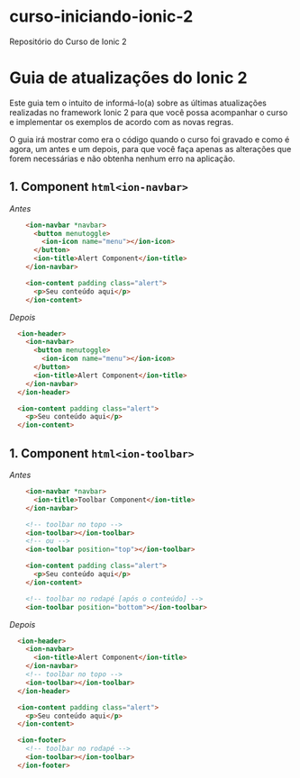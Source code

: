 # curso-iniciando-ionic-2
Repositório do Curso de Ionic 2

# Guia de atualizações do Ionic 2

Este guia tem o intuito de informá-lo(a) sobre as últimas atualizações realizadas no framework Ionic 2 para que você possa acompanhar o curso e implementar os exemplos de acordo com as novas regras.

O guia irá mostrar como era o código quando o curso foi gravado e como é agora, um antes e um depois, para que você faça apenas as alterações que forem necessárias e não obtenha nenhum erro na aplicação.


## 1. Component ```html<ion-navbar>```

*Antes*
```html
    <ion-navbar *navbar>
      <button menutoggle>
        <ion-icon name="menu"></ion-icon>
      </button>
      <ion-title>Alert Component</ion-title>
    </ion-navbar>

    <ion-content padding class="alert">
      <p>Seu conteúdo aqui</p>
    </ion-content>
```

*Depois*
```html
  <ion-header>
    <ion-navbar>
      <button menutoggle>
        <ion-icon name="menu"></ion-icon>
      </button>
      <ion-title>Alert Component</ion-title>
    </ion-navbar>
  </ion-header>

  <ion-content padding class="alert">
    <p>Seu conteúdo aqui</p>
  </ion-content>
```


## 1. Component ```html<ion-toolbar>```

*Antes*
```html
    <ion-navbar *navbar>
      <ion-title>Toolbar Component</ion-title>
    </ion-navbar>

    <!-- toolbar no topo -->
    <ion-toolbar></ion-toolbar>
    <!-- ou -->
    <ion-toolbar position="top"></ion-toolbar>

    <ion-content padding class="alert">
      <p>Seu conteúdo aqui</p>
    </ion-content>

    <!-- toolbar no rodapé [após o conteúdo] -->
    <ion-toolbar position="bottom"></ion-toolbar>
```

*Depois*
```html
  <ion-header>
    <ion-navbar>
      <ion-title>Alert Component</ion-title>
    </ion-navbar>
    <!-- toolbar no topo -->
    <ion-toolbar></ion-toolbar>
  </ion-header>

  <ion-content padding class="alert">
    <p>Seu conteúdo aqui</p>
  </ion-content>

  <ion-footer>
    <!-- toolbar no rodapé -->
    <ion-toolbar></ion-toolbar>
  </ion-footer>
```
